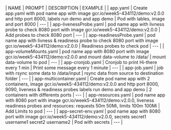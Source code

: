 | NAME | PROMPT | DESCRIPTION | EXAMPLE |
| app.yaml | Create app.yaml with pod name app with image gcr.io/week5-434112/demo:v2.0.0 and http port 8000, labels run demo and app demo | Pod with lables, image and port 8000  | --- |
| app-livenessProbe.yaml | pod name app with livness probe to check 8080 port with image gcr.io/week5-434112/demo:v2.0.0 | Add probes to check 8080 port | --- |
| app-readinessProbe.yaml | pod name app with livness & readiness probe to check 8080 port with image gcr.io/week5-434112/demo:v2.0.0 | Readiness probes to check pod | --- |
| app-volumeMounts.yaml | pod name app with 8080 port with image gcr.io/week5-434112/demo:v2.0.0 and mount data-volume to /data/ | mount data-volume to pod | --- |
| app-cronjob.yaml | Cronjob to print Hi-there every 1 min | Print some message every 1 minute | --- |
| app-job.yaml | job with rsync some data to /data/input | rsync data from source to destination folder | --- |
| app-multicontainer.yaml |  Create pod name app with 2 containers, image gcr.io/week5-434112/demo:v2.0.0 and http port 8000, 9090, liveness & readiness probes labels run demo and app demo | 2 containers with differents ports | --- |
| app-resources.yaml | pod name app with 8080 port with image gcr.io/week5-434112/demo:v2.0.0, liveness readiness probes and resources: requests 50m 50Mi, limits 100m 100Mi  | Add Limits to pod | --- |
| app-secret-env.yaml | pod name app with 8080 port with image gcr.io/week5-434112/demo:v2.0.0, secrets secret1 username1 secret2 username2 | Pod with secrets | --- |